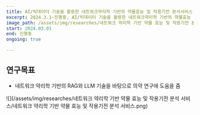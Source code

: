 ```yaml
---
title: AI/빅데이터 기술을 활용한 네트워크약리학 기반의 약물효능 및 작용기전 분석서비스
excerpt: 2024.3.1~진행중, AI/빅데이터 기술을 활용한 네트워크약리학 기반의 약물효능 및 작용기전 분석서비스,가천대학교,five works
image_path: /assets/img/researches/네트워크 약리학 기반 약물 효능 및 작용기전 분석 서비스/네트워크 약리학 기반 약물 효능 및 작용기전 분석 서비스.png
start: 2024.03.01
end: 진행중
ongoing: true

---
```


## 연구목표

* 네트워크 약리학 기반의 RAG와 LLM 기술을 바탕으로 의약 연구에 도움을 줌

![](/assets/img/researches/네트워크 약리학 기반 약물 효능 및 작용기전 분석 서비스/네트워크 약리학 기반 약물 효능 및 작용기전 분석 서비스.png)
